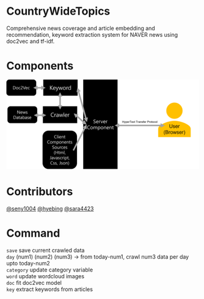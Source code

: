 # CountryWideTopics
Comprehensive news coverage and article embedding and recommendation, keyword extraction system for NAVER news using doc2vec and tf-idf.

# Components
![figure1](https://github.com/dnjstlr555/CountryWideTopics/blob/main/figure1.png?raw=true)<br>

# Contributors
[@seny1004](https://github.com/seny1004) [@hyebing](https://github.com/hyebing) [@sara4423](https://github.com/sara4423)

# Command
`save` save current crawled data<br>
`day` (num1) (num2) (num3) -> from today-num1, crawl num3 data per day upto today-num2<br>
`category` update category variable<br>
`word` update wordcloud images<br>
`doc` fit doc2vec model<br>
`key` extract keywords from articles<br>

